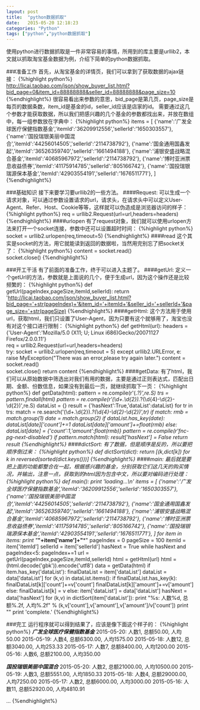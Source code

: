 ```yaml
---
layout: post
title:  "python数据抓取"
date:   2015-05-20 12:18:23 
categories: "Python" 
tags: ["python","python数据抓取"]
---
```

使用python进行数据抓取是一件非常容易的事情，所用到的库主要是urllib2，本文就以抓取淘宝基金数据为例，介绍下简单的python数据抓取。

###准备工作
首先，从淘宝基金的详情页，我们可以拿到了获取数据的ajax链接：
{%highlight python%}
http://licai.taobao.com/json/show_buyer_list.html?bid_page=0&item_id=88888888&seller_id=88888888&page_size=10
{%endhighlight%}
很容易看出来参数的意思，bid_page是第几页，page_size是每页的数据条数，item_id是基金的id，seller_id应该是店家的id。<!-- more -->
需要通过这几个参数才能获取数据，所以我们把感兴趣的几个基金的参数都找出来，并放在数组中，每一组参数放在字典中：
{%highlight python%}
items = [
	{'name':'广发全球医疗保健指数基金','itemId':'36209912556','sellerId':'1650303557'},
	{'name':'国投瑞银美丽中国混合','itemId':'44256014505','sellerId':'2114738792'},
	{'name':'国金通用国鑫发起','itemId':'36526359740','sellerId':'1661494188'},
	{'name':'浦银安盛战略混合基金','itemId':'40685967972','sellerId':'2114738792'},
	{'name':'博时亚洲票息收益债券','itemId':'41175914785','sellerId':'805166742'},
	{'name':'国投瑞银瑞源保本基金','itemId':'42903554191','sellerId':'1676511771'},
]
{%endhighlight%}

###基础知识
接下来要学习要urllib2的一些方法。
####Request:
可以生成一个请求对象，可以通过参数设置请求的url，请求头，在请求头中可以定义User-Agent、Refer、Host、Cookie等等，这样就可以伪造成是浏览器访问的样子：
{%highlight python%}
req = urllib2.Request(url=url,headers=headers)
{%endhighlight%}
####urlopen
有了request对象，我们就可以使用urlopen方法来打开一个socket连接，参数中还可以设置超时时间：
{%highlight python%}
socket = urllib2.urlopen(req,timeout=5)
{%endhighlight%}
####read
这个其实是socket的方法，用它就能读到返回的数据啦，当然用完别忘了把socket关了：
{%highlight python%}
content = socket.read()  
socket.close() 
{%endhighlight%}

###开工干活
有了前面的准备工作，终于可以进入主题了。
####getUrl:
定义一个getUrl的方法，参数就是上面说的几个，便于生成url，因为这个操作还是比较频繁的：
{%highlight python%}
def getUrl(pageIndex,pageSize,itemId,sellerId):
    return 'http://licai.taobao.com/json/show_buyer_list.html?bid_page='+str(pageIndex)+'&item_id='+itemId+'&seller_id='+sellerId+'&page_size='+str(pageSize)
{%endhighlight%}
####getHtml:
这个方法用于使用url，获取html，我们只设置了User-Agent，因为只要有这个就够用了，淘宝也没有对这个接口进行限制：
{%highlight python%}
def getHtml(url):
	headers = {'User-Agent':'Mozilla/5.0 (X11; U; Linux i686)Gecko/20071127 Firefox/2.0.0.11'}  
	req = urllib2.Request(url=url,headers=headers)  
	try:
		socket = urllib2.urlopen(req,timeout = 5) 
	except urllib2.URLError, e:
		raise MyException("There was an error,please try again later.")
	content = socket.read()  
	socket.close() 
	return content
{%endhighlight%}
####getData:
有了html，我们可以从原始数据中筛选出对我们有用的数据，主要是通过正则表达式，匹配出日期、金额、份数信息，如果没有到最后一页，就继续抓取下一页：
{%highlight python%}
def getData(html):
    pattern = re.compile(r'<tr>(.*?)</tr>',re.S)
    trs = pattern.findall(html)
    pattern = re.compile(r'(\d+\.\d{2}).*?(\d{4}-\d{2}-\d{2})',re.S)
    dataList = {}
    result = {'hasNext':True,'dataList':dataList}
    for tr in trs:
        match = re.search('(\d+\.\d{2}).*?(\d{4}-\d{2}-\d{2})',tr)
        if match:
            rmb = match.group(1)
            date = match.group(2)
            if dataList.has_key(date):
                dataList[date]['count']+=1
                dataList[date]['amount']+=float(rmb)
            else:
                dataList[date] = {'count':1,'amount':float(rmb)}
    pattern = re.compile(r'fnc-pg-next-disabled')
    if pattern.match(html):
        result['hasNext'] = False
    return result
{%endhighlight%}
####dictSort:
有了数据，但是顺序是反的，所以要把顺序倒过来：
{%highlight python%}
def dictSort(dict):
    return [(k,dict[k]) for k in reversed(sorted(dict.keys()))]
{%endhighlight%}
####main:
最后就是要把上面的功能都整合在一起，根据感兴趣的基金，分别获取它们这几天的购买情况，并输出，注意一点，获取到的html因为包含中文，所以要对编码进行处理：
{%highlight python%}
def main():
    print 'loading...\n'
    items = [
        {'name':'广发全球医疗保健指数基金','itemId':'36209912556','sellerId':'1650303557'},
        {'name':'国投瑞银美丽中国混合','itemId':'44256014505','sellerId':'2114738792'},
        {'name':'国金通用国鑫发起','itemId':'36526359740','sellerId':'1661494188'},
        {'name':'浦银安盛战略混合基金','itemId':'40685967972','sellerId':'2114738792'},
        {'name':'博时亚洲票息收益债券','itemId':'41175914785','sellerId':'805166742'},
        {'name':'国投瑞银瑞源保本基金','itemId':'42903554191','sellerId':'1676511771'},
    ]
    for item in items:
        print "***"+item['name']+"***"
        pageIndex = 0
        pageSize = 100
        itemId = item['itemId']
        sellerId = item['sellerId']
        hasNext = True
        while hasNext and pageIndex<5:
            pageIndex+=1
            url = getUrl(pageIndex,pageSize,itemId,sellerId)
            html = getHtml(url)
            html = (html.decode('gbk')).encode('utf8')
            data = getData(html)
            if item.has_key('dataList'):
                finalDataList = item['dataList']
                dataList = data['dataList']
                for (k,v) in dataList.items():
                    if finalDataList.has_key(k):
                        finalDataList[k]['count']+=v['count']
                        finalDataList[k]['amount']+=v['amount']
                    else:
                        finalDataList[k] = v
            else:
                item['dataList'] = data['dataList']
            hasNext = data['hasNext']
        for (k,v) in dictSort(item['dataList']):
            print "%s: 人数%d, 总额%.2f, 人均%.2f" % (k,v['count'],v['amount'],v['amount']/v['count'])
        print ""
    print 'complete.'
{%endhighlight%}

###完工
运行程序就可以得到结果了，应该是像下面这个样子的：
{%highlight python%}
***广发全球医疗保健指数基金***
2015-05-20: 人数1, 总额50.00, 人均50.00
2015-05-19: 人数4, 总额6300.00, 人均1575.00
2015-05-18: 人数12, 总额3040.00, 人均253.33
2015-05-17: 人数7, 总额8400.00, 人均1200.00
2015-05-16: 人数6, 总额2100.00, 人均350.00

***国投瑞银美丽中国混合***
2015-05-20: 人数2, 总额21000.00, 人均10500.00
2015-05-19: 人数3, 总额5551.00, 人均1850.33
2015-05-18: 人数4, 总额29000.00, 人均7250.00
2015-05-17: 人数2, 总额6000.00, 人均3000.00
2015-05-16: 人数11, 总额52920.00, 人均4810.91

...
{%endhighlight%}

